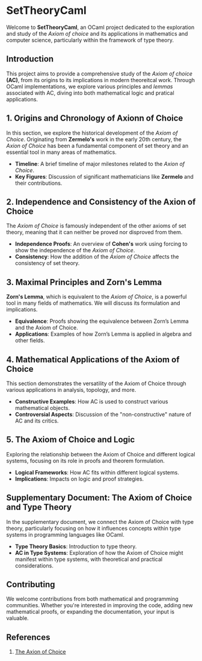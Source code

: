 # SetTheoryCaml

Welcome to **SetTheoryCaml**, an OCaml project dedicated to the exploration and study of the *Axiom of choice* and its applications in mathematics
and computer science, particularly within the framework of type theory. 

## Introduction 

This project aims to provide a comprehensive study of the *Axiom of choice* **(AC)**, from its origins to its implications in modern theoreitcal work.
Through OCaml implementations, we explore various principles and *lemmas* associated with AC, diving into both mathematical logic and pratical applications.

## 1. Origins and Chronology of Axionn of Choice

In this section, we explore the historical development of the *Axiom of Choice*. Originating from **Zermelo's** work in the early 20th century, the *Axion of Choice*
has been a fundamental component of set theory and an essential tool in many areas of mathematics. 

- **Timeline**: A brief timeline of major milestones related to the *Axion of Choice*.
- **Key Figures**: Discussion of significant mathematicians like **Zermelo** and their contributions.

## 2. Independence and Consistency of the Axion of Choice 

The *Axiom of Choice* is famously independent of the other axioms of set theory, meaning that it can neither be proved nor disproved from them.

- **Independence Proofs**: An overview of **Cohen's** work using forcing to show the independence of the *Axiom of Choice*.
- **Consistency**: How the addition of the *Axiom of Choice* affects the consistency of set theory. 

## 3. Maximal Principles and Zorn's Lemma 

**Zorn's Lemma**, which is equivalent to the *Axiom of Choice*, is a powerful tool in many fields of mathematics. We will discuss its formulation and implications. 
- **Equivalence**: Proofs showing the equivalence between Zorn’s Lemma and the Axiom of Choice.
- **Applications**: Examples of how Zorn’s Lemma is applied in algebra and other fields.

## 4. Mathematical Applications of the Axiom of Choice

This section demonstrates the versatility of the Axiom of Choice through various applications in analysis, topology, and more.

- **Constructive Examples**: How AC is used to construct various mathematical objects.
- **Controversial Aspects**: Discussion of the "non-constructive" nature of AC and its critics.

## 5. The Axiom of Choice and Logic

Exploring the relationship between the Axiom of Choice and different logical systems, focusing on its role in proofs and theorem formulation.

- **Logical Frameworks**: How AC fits within different logical systems.
- **Implications**: Impacts on logic and proof strategies.

## Supplementary Document: The Axiom of Choice and Type Theory

In the supplementary document, we connect the Axiom of Choice with type theory, particularly focusing on how it influences concepts within type systems in programming languages like OCaml.

- **Type Theory Basics**: Introduction to type theory.
- **AC in Type Systems**: Exploration of how the Axiom of Choice might manifest within type systems, with theoretical and practical considerations.

## Contributing

We welcome contributions from both mathematical and programming communities. Whether you're interested in improving the code, adding new mathematical proofs, or expanding the documentation, your input is valuable.

## References 

1. [The Axion of Choice](https://plato.stanford.edu/Entries/axiom-choice/#ChoiceType)




